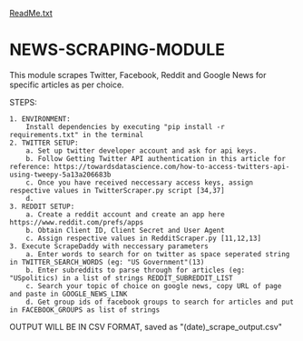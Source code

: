 [ReadMe.txt](https://github.com/kuna71/NEWS-SCRAPING-MODULE/files/10417161/ReadMe.txt)
# NEWS-SCRAPING-MODULE
This module scrapes Twitter, Facebook, Reddit and Google News for specific articles as per choice.

STEPS: 

    1. ENVIRONMENT:
        Install dependencies by executing "pip install -r requirements.txt" in the terminal
    2. TWITTER SETUP:
        a. Set up twitter developer account and ask for api keys. 
        b. Follow Getting Twitter API authentication in this article for reference: https://towardsdatascience.com/how-to-access-twitters-api-using-tweepy-5a13a206683b
        c. Once you have received neccessary access keys, assign respective values in TwitterScraper.py script [34,37]
        d. 
    3. REDDIT SETUP:
        a. Create a reddit account and create an app here https://www.reddit.com/prefs/apps
        b. Obtain Client ID, Client Secret and User Agent
        c. Assign respective values in RedditScraper.py [11,12,13]
    3. Execute ScrapeDaddy with neccessary parameters
        a. Enter words to search for on twitter as space seperated string in TWITTER_SEARCH_WORDS (eg: "US Government"(13)
        b. Enter subreddits to parse through for articles (eg: "USpolitics) in a list of strings REDDIT_SUBREDDIT_LIST
        c. Search your topic of choice on google news, copy URL of page and paste in GOOGLE_NEWS_LINK
        d. Get group ids of facebook groups to search for articles and put in FACEBOOK_GROUPS as list of strings

OUTPUT WILL BE IN CSV FORMAT, saved as "(date)_scrape_output.csv"
